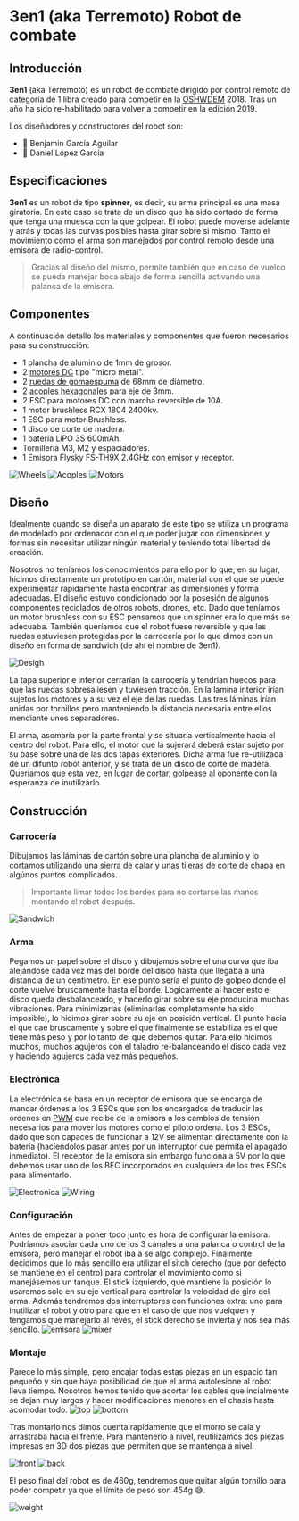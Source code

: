 # 3en1 (aka Terremoto) Robot de combate

## Introducción
**3en1** (aka Terremoto) es un robot de combate dirigido por control remoto de categoría de 1 libra creado para competir en la [OSHWDEM](https://oshwdem.org) 2018. Tras un año ha sido re-habilitado para volver a competir en la edición 2019.

Los diseñadores y constructores del robot son:
- :older_man: Benjamin García Aguilar
- :boy: Daniel López García

## Especificaciones
**3en1** es un robot de tipo **spinner**, es decir, su arma principal es una masa giratoria. En este caso se trata de un disco que ha sido cortado de forma que tenga una muesca con la que golpear.
El robot puede moverse adelante y atrás y todas las curvas posibles hasta girar sobre si mismo.
Tanto el movimiento como el arma son manejados por control remoto desde una emisora de radio-control.
>Gracias al diseño del mismo, permite también que en caso de vuelco se pueda manejar boca abajo de forma sencilla activando una palanca de la emisora.

## Componentes
A continuación detallo los materiales y componentes que fueron necesarios para su construcción:

- 1 plancha de aluminio de 1mm de grosor.
- 2 [motores DC]([https://tienda.bricogeek.com/motores/220-motor-micro-metal-dc-con-reductora-298-1.html?search_query=Micro+Metal&results=35](https://tienda.bricogeek.com/motores/220-motor-micro-metal-dc-con-reductora-298-1.html?search_query=Micro+Metal&results=35)) tipo "micro metal".
- 2 [ruedas de gomaespuma](https://www.ebay.com/sch/i.html?_nkw=Racing+Foam+Tires+Wheel+Rims+4Pcs+Set+For+HSP+HPI+1%2F10+On-road+RC+Car+12mm+Hex) de 68mm de diámetro.
- 2 [acoples hexagonales](https://www.ebay.com/itm/2x-3mm-Flexible-Motor-Brass-Shaft-Hex-Coupling-Coupler-w-wrench-for-Tyre-Wheel/253223731688?ssPageName=STRK%3AMEBIDX%3AIT&_trksid=p2057872.m2749.l2649) para eje de 3mm.
- 2 ESC para motores DC con marcha reversible de 10A.
- 1 motor brushless RCX 1804 2400kv.
- 1 ESC para motor Brushless.
- 1 disco de corte de madera.
- 1 batería LiPO 3S 600mAh.
- Tornillería M3, M2 y espaciadores.
- 1 Emisora Flysky FS-TH9X 2.4GHz con emisor y receptor.

![Wheels](/res/wheels.jpg) ![Acoples](/res/acoples.jpg) ![Motors](/res/motors.jpg)

## Diseño
Idealmente cuando se diseña un aparato de este tipo se utiliza un programa de modelado por ordenador con el que poder jugar con dimensiones y formas sin necesitar utilizar ningún material y teniendo total libertad de creación. 

Nosotros no teníamos los conocimientos para ello por lo que, en su lugar, hicimos directamente un prototipo en cartón, material con el que se puede experimentar rapidamente hasta encontrar las dimensiones y forma adecuadas. El diseño estuvo condicionado por la posesión de algunos componentes reciclados de otros robots, drones, etc. Dado que teníamos un motor brushless con su ESC pensamos que un spinner era lo que más se adecuaba. También queríamos que el robot fuese reversible y que las ruedas estuviesen protegidas por la carrocería por lo que dimos con un diseño en forma de sandwich (de ahí el nombre de 3en1). 

![Desigh](/res/design.jpg)

La tapa superior e inferior cerrarían la carrocería y tendrían huecos para que las ruedas sobresaliesen y tuviesen tracción. En la lamina interior irían sujetos los motores y a su vez el eje de las ruedas. Las tres láminas irían unidas por tornillos pero manteniendo la distancia necesaria entre ellos mendiante unos separadores.

El arma, asomaría por la parte frontal y se situaría verticalmente hacia el centro del robot. Para ello, el motor que la sujerará deberá estar sujeto por su base sobre una de las dos tapas exteriores.
Dicha arma fue re-utilizada de un difunto robot anterior, y se trata de un disco de corte de madera. Queríamos que esta vez, en lugar de cortar, golpease al oponente con la esperanza de inutilizarlo. 

## Construcción

### Carrocería
Dibujamos las láminas de cartón sobre una plancha de aluminio y lo cortamos utilizando una sierra de calar y unas tijeras de corte de chapa en algúnos puntos complicados. 
> Importante limar todos los bordes para no cortarse las manos montando el robot después.

![Sandwich](/res/sandwich.jpg)

### Arma
Pegamos un papel sobre el disco y dibujamos sobre el una curva que iba alejándose cada vez más del borde del disco hasta que llegaba a una distancia de un centimetro. En ese punto sería el punto de golpeo donde el corte vuelve bruscamente hasta el borde.
Logicamente al hacer esto el disco queda desbalanceado, y hacerlo girar sobre su eje produciría muchas vibraciones. Para minimizarlas (eliminarlas completamente ha sido imposible), lo hicimos girar sobre su eje en posición vertical. El punto hacia el que cae bruscamente y sobre el que finalmente se estabiliza es el que tiene más peso y por lo tanto del que debemos quitar. Para ello hicimos muchos, muchos agujeros con el taladro re-balanceando el disco cada vez y haciendo agujeros cada vez más pequeños.

### Electrónica
La electrónica se basa en un receptor de emisora que se encarga de mandar órdenes a los 3 ESCs que son los encargados de traducir las órdenes en [PWM](https://en.wikipedia.org/wiki/Pulse-width_modulation) que recibe de la emisora a los cambios de tensión necesarios para mover los motores como el piloto ordena. Los 3 ESCs, dado que son capaces de funcionar a 12V se alimentan directamente con la batería (hacíendolos pasar antes por un interruptor que permita el apagado inmediato). El receptor de la emisora sin embargo funciona a 5V por lo que debemos usar uno de los BEC incorporados en cualquiera de los tres ESCs para alimentarlo.

![Electronica](/res/electronica3en1.jpg)
![Wiring](/res/wiring.jpg)

### Configuración
Antes de empezar a poner todo junto es hora de configurar la emisora. Podríamos asociar cada uno de los 3 canales a una palanca o control de la emisora, pero manejar el robot iba a se algo complejo. Finalmente decidimos que lo más sencillo era utilizar el sitch derecho (que por defecto se mantiene en el centro) para controlar el movimiento como si manejásemos un tanque.
El stick izquierdo, que mantiene la posición lo usaremos solo en su eje vertical para controlar la velocidad de giro del arma.
Además tendremos dos interruptores con funciones extra: uno para inutilizar el robot y otro para que en el caso de que nos vuelquen y tengamos que manejarlo al revés, el stick derecho se invierta y nos sea más sencillo.
![emisora](/res/emisora.jpg)
![mixer](/res/mixer.jpg)

### Montaje
Parece lo más simple, pero encajar todas estas piezas en un espacio tan pequeño y sin que haya posibilidad de que el arma autolesione al robot lleva tiempo. Nosotros hemos tenido que acortar los cables que incialmente se dejan muy largos y hacer modificaciones menores en el chasis hasta acomodar todo.
![top](/res/top.jpg)
![bottom](/res/bottom.jpg)

Tras montarlo nos dimos cuenta rapidamente que el morro se caía y arrastraba hacia el frente. Para mantenerlo a nivel, reutilizamos dos piezas impresas en 3D dos piezas que permiten que se mantenga a nivel.

![front](/res/front.jpg)
![back](/res/back.jpg)

El peso final del robot es de 460g, tendremos que quitar algún tornillo para poder competir ya que el límite de peso son 454g :sweat_smile:.

![weight](/res/weight.jpg)